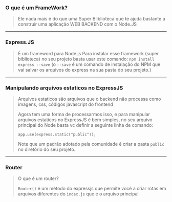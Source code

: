 ### **O que é um FrameWork?**

> Ele nada mais é do que uma Super Bliblioteca que te ajuda bastante a construir uma aplicação WEB BACKEND com o Node.JS
---
### **Express.JS**

> É um frameword para Node.js
> Para instalar esse framework (super biblioteca) no seu projeto basta usar este comando: `npm install express --save` (o `--save` é um comando de instalação do NPM que vai salvar os arquivos do express na sua pasta do seu projeto.)
---
### **Manipulando arquivos estaticos no ExpressJS**

> Arquivos estaticos são arquivos que o backend não processa como imagens, css, códigos javascript do frontend
>
> Agora tem uma forma de processarmos isso, e para manipular arquivos estaticos no ExpressJS é bem simples, no seu arquivo principal do Node basta vc definir a seguinte linha de comando:
>
>     app.use(express.static("public"));
>
> Note que um padrão adotado pela comunidade é criar a pasta `public` no diretório do seu projeto.
---

### **Router**

> O que é um router?
>
> `Router()` é um método do expressjs que permite você a criar rotas em arquivos diferentes do `index.js` que é o arquivo principal 